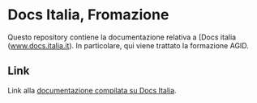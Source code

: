 Docs Italia, Fromazione
===================

Questo repository contiene la documentazione relativa a [Docs italia (www.docs.italia.it). 
In particolare, qui viene trattato la formazione AGID.

Link
----

Link alla [documentazione compilata su Docs Italia](http://starter-kit-docs-italia.readthedocs.io/).



